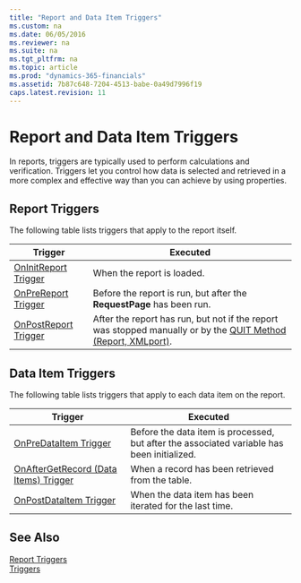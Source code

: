```yaml
---
title: "Report and Data Item Triggers"
ms.custom: na
ms.date: 06/05/2016
ms.reviewer: na
ms.suite: na
ms.tgt_pltfrm: na
ms.topic: article
ms.prod: "dynamics-365-financials"
ms.assetid: 7b87c648-7204-4513-babe-0a49d7996f19
caps.latest.revision: 11
---
```

# Report and Data Item Triggers
In reports, triggers are typically used to perform calculations and verification. Triggers let you control how data is selected and retrieved in a more complex and effective way than you can achieve by using properties.  

## Report Triggers  
 The following table lists triggers that apply to the report itself.  

|Trigger|Executed|  
|-------------|--------------|  
|[OnInitReport Trigger](devenv-OnInitReport-Trigger.md)|When the report is loaded.|  
|[OnPreReport Trigger](devenv-OnPreReport-Trigger.md)|Before the report is run, but after the **RequestPage** has been run.|  
|[OnPostReport Trigger](devenv-OnPostReport-Trigger.md)|After the report has run, but not if the report was stopped manually or by the [QUIT Method \(Report, XMLport\)](QUIT-Method-Report-XMLport.md).|  

## Data Item Triggers  
 The following table lists triggers that apply to each data item on the report.  

|Trigger|Executed|  
|-------------|--------------|  
|[OnPreDataItem Trigger](devenv-OnPreDataItem-Trigger.md)|Before the data item is processed, but after the associated variable has been initialized.|  
|[OnAfterGetRecord \(Data Items\) Trigger](devenv-OnAfterGetRecord-Data-Items-Trigger.md)|When a record has been retrieved from the table.|  
|[OnPostDataItem Trigger](devenv-OnPostDataItem-Trigger.md)|When the data item has been iterated for the last time.|  

## See Also  
 [Report Triggers](devenv-report-triggers.md)   
 [Triggers](devenv-triggers.md)
